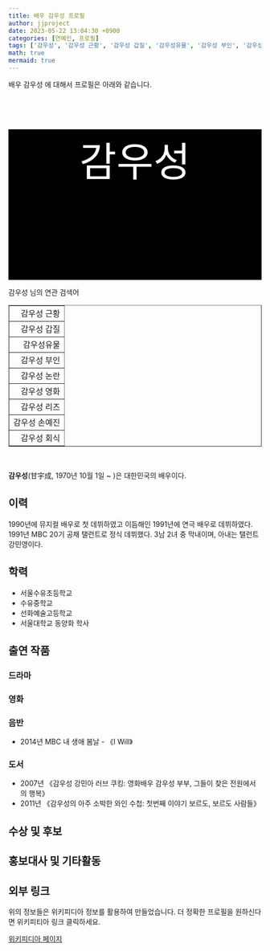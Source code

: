 ```yaml
---
title: 배우 감우성 프로필
author: jjproject
date: 2023-05-22 13:04:30 +0900
categories: [연예인, 프로필]
tags: ['감우성', '감우성 근황', '감우성 갑질', '감우성유물', '감우성 부인', '감우성 논란', '감우성 영화', '감우성 리즈', '감우성 손예진', '감우성 회식']
math: true
mermaid: true
---
```


<p>
배우 감우성 에 대해서  프로필은 아래와 같습니다. 
</p>
<div class="textimage_container" style="background-color:black ; width:100%; height:300px; ">
  <p style=" color: white; text-align: center;font-size:80">감우성</p>
</div>
<p>
 감우성 님의 연관 검색어
</p>
<table  border="1" class="dataframe"> <tr style="text-align: right;"> <td> 감우성 근황 </td></tr> <tr style="text-align: right;"> <td> 감우성 갑질 </td></tr> <tr style="text-align: right;"> <td> 감우성유물 </td></tr> <tr style="text-align: right;"> <td> 감우성 부인 </td></tr> <tr style="text-align: right;"> <td> 감우성 논란 </td></tr> <tr style="text-align: right;"> <td> 감우성 영화 </td></tr> <tr style="text-align: right;"> <td> 감우성 리즈 </td></tr> <tr style="text-align: right;"> <td> 감우성 손예진 </td></tr> <tr style="text-align: right;"> <td> 감우성 회식 </td></tr></table>
<br />
<p><span></span>
</p>
<p><b>감우성</b>(甘宇成, 1970년 10월 1일 ~ )은 대한민국의 배우이다.
</p>
<meta property="mw:PageProp/toc">

<h2>이력</h2>
<p>1990년에 뮤지컬 배우로 첫 데뷔하였고 이듬해인 1991년에 연극 배우로 데뷔하였다. 1991년 MBC 20기 공채 탤런트로 정식 데뷔했다. 3남 2녀 중 막내이며, 아내는 탤런트 강민영이다.
</p>

<h2>학력</h2>
<ul><li>서울수유초등학교</li>
<li>수유중학교</li>
<li>선화예술고등학교</li>
<li>서울대학교 동양화 학사</li></ul>

<h2>출연 작품</h2>
<h3>드라마</h3>
<h3>영화</h3>
<h3>음반</h3>
<ul><li>2014년 MBC 내 생애 봄날 - 《I Will》</li></ul>

<h3>도서</h3>
<ul><li>2007년 《감우성 강민아 러브 쿠킹: 영화배우 감우성 부부, 그들이 찾은 전원에서의 행복》</li>
<li>2011년 《감우성의 아주 소박한 와인 수첩: 첫번째 이야기 보르도, 보르도 사람들》</li></ul>

<h2>수상 및 후보</h2>
<h2>홍보대사 및 기타활동</h2>
<h2>외부 링크</h2>


<!-- 
NewPP limit report
Parsed by mw2299
Cached time: 20230521001321
Cache expiry: 85600
Reduced expiry: true
Complications: [show‐toc]
CPU time usage: 0.235 seconds
Real time usage: 0.286 seconds
Preprocessor visited node count: 2283/1000000
Post‐expand include size: 162173/2097152 bytes
Template argument size: 70595/2097152 bytes
Highest expansion depth: 13/100
Expensive parser function count: 10/500
Unstrip recursion depth: 0/20
Unstrip post‐expand size: 749/5000000 bytes
Lua time usage: 0.074/10.000 seconds
Lua memory usage: 3509672/52428800 bytes
Number of Wikibase entities loaded: 1/400
-->
<!--
Transclusion expansion time report (%,ms,calls,template)
100.00%  193.796      1 -total
 31.49%   61.035      1 틀:둘러보기_상자_묶음
 30.41%   58.928      1 틀:배우_정보
 27.91%   54.081      1 틀:정보상자
 17.92%   34.719      7 틀:둘러보기_상자
 12.05%   23.352      1 틀:전거_통제
 10.96%   21.249      1 틀:위키데이터_속성_추적
 10.40%   20.156      1 틀:위키공용분류
  9.33%   18.074      1 틀:Sister
  8.63%   16.720      1 틀:사이드_박스
-->

<!-- Saved in parser cache with key kowiki:pcache:idhash:54417-0!canonical and timestamp 20230521001321 and revision id 34839347. Rendering was triggered because: api-parse
 -->
<p>
위의 정보들은 위키피디아 정보를 활용하여 만들었습니다. 
더 정확한 프로필을 원하신다면 위키피티아 링크 클릭하세요. 
</p>
<a href="https://ko.wikipedia.org/wiki/감우성" >위키피디아 페이지 </a>



